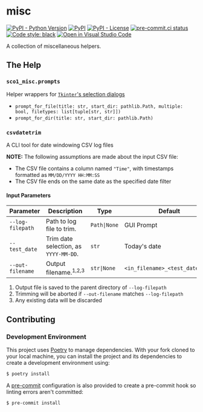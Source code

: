 # misc
[![PyPI - Python Version](https://img.shields.io/pypi/pyversions/sco1-misc/0.1.1?logo=python&logoColor=FFD43B)](https://pypi.org/project/sco1-misc/)
[![PyPI](https://img.shields.io/pypi/v/sco1-misc)](https://pypi.org/project/sco1-misc/?logo=Python&logoColor=FFD43B)
[![PyPI - License](https://img.shields.io/pypi/l/sco1-misc?color=magenta)](https://github.com/sco1/sco1-misc/blob/main/LICENSE)
[![pre-commit.ci status](https://results.pre-commit.ci/badge/github/sco1/sco1-misc/main.svg)](https://results.pre-commit.ci/latest/github/sco1/misc/main)
[![Code style: black](https://img.shields.io/badge/code%20style-black-black)](https://github.com/psf/black)
[![Open in Visual Studio Code](https://img.shields.io/badge/Open%20in-VSCode.dev-blue)](https://vscode.dev/github.com/sco1/sco1-misc)

A collection of miscellaneous helpers.

## The Help
### `sco1_misc.prompts`
Helper wrappers for [`Tkinter`'s selection dialogs](https://docs.python.org/3/library/dialog.html)

  * `prompt_for_file(title: str, start_dir: pathlib.Path, multiple: bool, filetypes: list[tuple[str, str]])`
  * `prompt_for_dir(title: str, start_dir: pathlib.Path)`

### `csvdatetrim`
A CLI tool for date windowing CSV log files

**NOTE:** The following assumptions are made about the input CSV file:
  * The CSV file contains a column named `"Time"`, with timestamps formatted as `MM/DD/YYYY HH:MM:SS`
  * The CSV file ends on the same date as the specified date filter

#### Input Parameters
| Parameter        | Description                           | Type         | Default                         |
|------------------|---------------------------------------|--------------|---------------------------------|
| `--log-filepath` | Path to log file to trim.             | `Path\|None` | GUI Prompt                      |
| `--test_date`    | Trim date selection, as `YYYY-MM-DD`. | `str`        | Today's date                    |
| `--out-filename` | Output filename.<sup>1,2,3</sup>      | `str\|None`  | `<in_filename>_<test_date>.csv` |

1. Output file is saved to the parent directory of `--log-filepath`
2. Trimming will be aborted if `--out-filename` matches `--log-filepath`
3. Any existing data will be discarded

## Contributing
### Development Environment
This project uses [Poetry](https://python-poetry.org/) to manage dependencies. With your fork cloned to your local machine, you can install the project and its dependencies to create a development environment using:

```bash
$ poetry install
```

A [pre-commit](https://pre-commit.com) configuration is also provided to create a pre-commit hook so linting errors aren't committed:

```bash
$ pre-commit install
```
